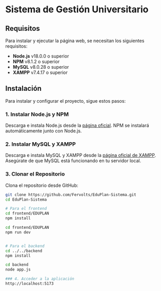 # Sistema de Gestión Universitario

## Requisitos

Para instalar y ejecutar la página web, se necesitan los siguientes requisitos:

- **Node.js** v18.0.0 o superior
- **NPM** v8.1.2 o superior
- **MySQL** v8.0.28 o superior
- **XAMPP** v7.4.17 o superior

## Instalación

Para instalar y configurar el proyecto, sigue estos pasos:

### 1. Instalar Node.js y NPM

Descarga e instala Node.js desde la [página oficial](https://nodejs.org/). NPM se instalará automáticamente junto con Node.js.

### 2. Instalar MySQL y XAMPP

Descarga e instala MySQL y XAMPP desde la [página oficial de XAMPP](https://www.apachefriends.org/index.html). Asegúrate de que MySQL está funcionando en tu servidor local.

### 3. Clonar el Repositorio

Clona el repositorio desde GitHub:

```bash
git clone https://github.com/Fervolts/EduPlan-Sistema.git
cd EduPlan-Sistema

# Para el frontend
cd frontend/EDUPLAN
npm install

cd frontend/EDUPLAN
npm run dev


# Para el backend
cd ../../backend
npm install

cd backend
node app.js

### 4. Acceder a la aplicación
http://localhost:5173

